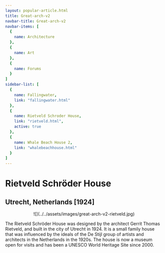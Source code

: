 ```yaml
---
layout: popular-article.html
title: Great-arch-v2
navbar-title: Great-arch-v2
navbar-items: [
  {
    name: Architecture
  },
  {
    name: Art
  },
  {
    name: Forums
  }
]
sidebar-list: [
  {
    name: Fallingwater,
    link: "fallingwater.html"
  },
  {
    name: Rietveld Schroder House,
    link: "rietveld.html",
    active: true
  },
  {
    name: Whale Beach House 2,
    link: "whalebeachhouse.html"
  }
]
---
```

# Rietveld Schröder House

## Utrecht, Netherlands [1924]

<center>![](../../assets/images/great-arch-v2-rietveld.jpg)</center>

The Rietveld Schröder House was designed by the architect Gerrit Thomas Rietveld, and built in the city of Utrecht in 1924\. It is a small family house that was influenced by the ideals of the De Stijl group of artists and architects in the Netherlands in the 1920s. The house is now a museum open for visits and has been a UNESCO World Heritage Site since 2000.
